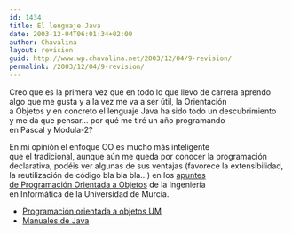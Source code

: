 ```yaml
---
id: 1434
title: El lenguaje Java
date: 2003-12-04T06:01:34+02:00
author: Chavalina
layout: revision
guid: http://www.wp.chavalina.net/2003/12/04/9-revision/
permalink: /2003/12/04/9-revision/
---
```

<p align="left">
  Creo que es la primera vez que en todo lo que llevo de carrera aprendo<br /> algo que me gusta y a la vez me va a ser útil, la Orientación<br /> a Objetos y en concreto el lenguaje Java ha sido todo un descubrimiento<br /> y me da que pensar… por qué me tiré un a&ntilde;o programando<br /> en Pascal y Modula-2?
</p>

<p align="left">
  En mi opinión el enfoque OO es mucho más inteligente<br /> que el tradicional, aunque aún me queda por conocer la programación<br /> declarativa, podéis ver algunas de sus ventajas (favorece la extensibilidad,<br /> la reutilización de código bla bla bla…) en los <a href="http://dis.um.es/%7Ebmoros/" target="_blank">apuntes<br /> de Programación Orientada a Objetos</a> de la Ingeniería<br /> en Informática de la Universidad de Murcia.
</p>

  * <a href="http://dis.um.es/%7Ebmoros/" target="_blank">Programación orientada a objetos UM</a>
  * <a href="ficheros/ficheros.php#manjava" target="_blank">Manuales de Java</a>